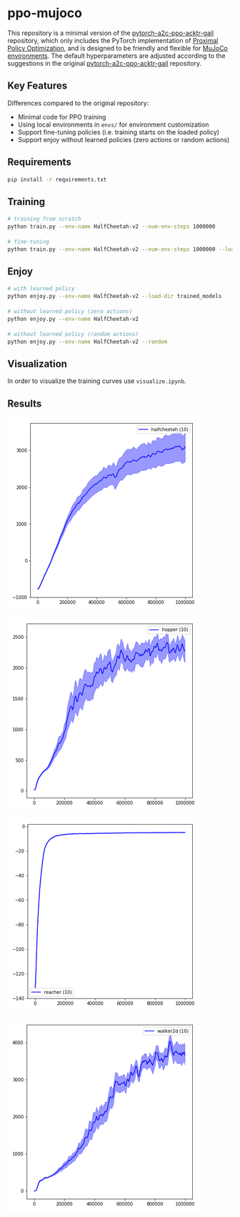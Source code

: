 # ppo-mujoco

This repository is a minimal version of the [pytorch-a2c-ppo-acktr-gail](https://github.com/ikostrikov/pytorch-a2c-ppo-acktr-gail) repository, which only includes the PyTorch implementation of [Proximal Policy Optimization](https://arxiv.org/pdf/1707.06347.pdf), and is designed to be friendly and flexible for [MuJoCo environments](https://gym.openai.com/envs/#mujoco). The default hyperparameters are adjusted according to the suggestions in the original [pytorch-a2c-ppo-acktr-gail](https://github.com/ikostrikov/pytorch-a2c-ppo-acktr-gail) repository.

## Key Features

Differences compared to the original repository:

- Minimal code for PPO training
- Using local environments in ```envs/``` for environment customization
- Support fine-tuning policies (i.e. training starts on the loaded policy)
- Support enjoy without learned policies (zero actions or random actions)

## Requirements

```bash
pip install -r requirements.txt
```

## Training

```bash
# training from scratch
python train.py --env-name HalfCheetah-v2 --num-env-steps 1000000

# fine-tuning
python train.py --env-name HalfCheetah-v2 --num-env-steps 1000000 --load-dir trained_models
```

## Enjoy

```bash
# with learned policy
python enjoy.py --env-name HalfCheetah-v2 --load-dir trained_models

# without learned policy (zero actions)
python enjoy.py --env-name HalfCheetah-v2

# without learned policy (random actions)
python enjoy.py --env-name HalfCheetah-v2 --random
```

## Visualization

In order to visualize the training curves use ```visualize.ipynb```.

## Results

![halfcheetah](imgs/ppo_halfcheetah.png)

![hopper](imgs/ppo_hopper.png)

![reacher](imgs/ppo_reacher.png)

![walker](imgs/ppo_walker.png)
